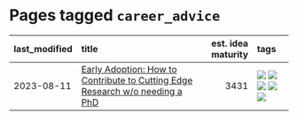 # Pages tagged `career_advice`

|last_modified|title|est. idea maturity|tags
|:---|:---|---:|:---|
|2023-08-11|[Early Adoption: How to Contribute to Cutting Edge Research w/o needing a PhD](../early_adoption_and_fomo.md)|3431|[![](https://img.shields.io/badge/tag-autobiographical-dd597e)](../tags/autobiographical.md) [![](https://img.shields.io/badge/tag-career_advice-8fb3d)](../tags/career_advice.md) [![](https://img.shields.io/badge/tag-early_adoption-8a140)](../tags/early_adoption.md) [![](https://img.shields.io/badge/tag-mentoring-83cbca)](../tags/mentoring.md) [![](https://img.shields.io/badge/tag-reddit-e33481)](../tags/reddit.md)|